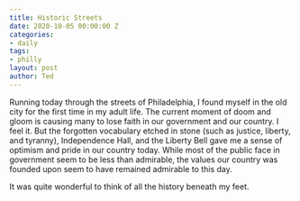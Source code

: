 ```yaml
---
title: Historic Streets
date: 2020-10-05 00:00:00 Z
categories:
- daily
tags:
- philly
layout: post
author: Ted
---
```


Running today through the streets of Philadelphia, I found myself in the old city for the first time in my adult life. The current moment of doom and gloom is causing many to lose faith in our government and our country. I feel it. But the forgotten vocabulary etched in stone (such as justice, liberty, and tyranny), Independence Hall, and the Liberty Bell gave me a sense of optimism and pride in our country today. While most of the public face in government seem to be less than admirable, the values our country was founded upon seem to have remained admirable to this day.

It was quite wonderful to think of all the history beneath my feet.
